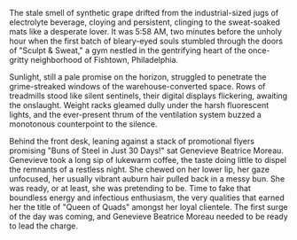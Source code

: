 The stale smell of synthetic grape drifted from the industrial-sized jugs of electrolyte beverage, cloying and persistent, clinging to the sweat-soaked mats like a desperate lover. It was 5:58 AM, two minutes before the unholy hour when the first batch of bleary-eyed souls stumbled through the doors of "Sculpt & Sweat," a gym nestled in the gentrifying heart of the once-gritty neighborhood of Fishtown, Philadelphia.

Sunlight, still a pale promise on the horizon, struggled to penetrate the grime-streaked windows of the warehouse-converted space. Rows of treadmills stood like silent sentinels, their digital displays flickering, awaiting the onslaught. Weight racks gleamed dully under the harsh fluorescent lights, and the ever-present thrum of the ventilation system buzzed a monotonous counterpoint to the silence.

Behind the front desk, leaning against a stack of promotional flyers promising "Buns of Steel in Just 30 Days!" sat Genevieve Beatrice Moreau. Genevieve took a long sip of lukewarm coffee, the taste doing little to dispel the remnants of a restless night. She chewed on her lower lip, her gaze unfocused, her usually vibrant auburn hair pulled back in a messy bun. She was ready, or at least, she was pretending to be. Time to fake that boundless energy and infectious enthusiasm, the very qualities that earned her the title of "Queen of Quads" amongst her loyal clientele. The first surge of the day was coming, and Genevieve Beatrice Moreau needed to be ready to lead the charge.
